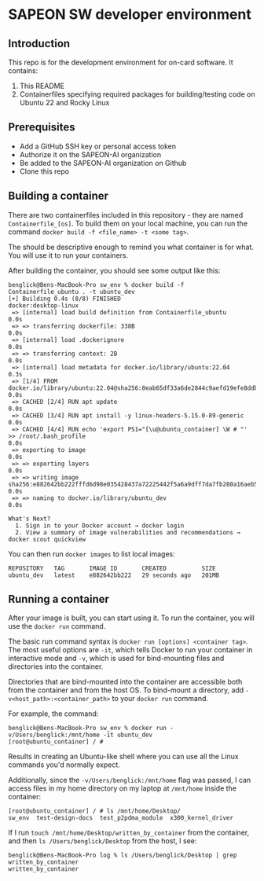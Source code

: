 # SAPEON SW developer environment

## Introduction

This repo is for the development environment for on-card software. It contains:

1. This README
2. Containerfiles specifying required packages for building/testing code on Ubuntu 22 and Rocky Linux

## Prerequisites

- Add a GitHub SSH key or personal access token
- Authorize it on the SAPEON-AI organization
- Be added to the SAPEON-AI organization on Github
- Clone this repo

## Building a container

There are two containerfiles included in this repository - they are named `Containerfile_[os]`. To build them on your local machine, you can run the command `docker build -f <file_name> -t <some tag>`.

The <some tag> should be descriptive enough to remind you what container is for what. You will use it to run your containers.

After building the container, you should see some output like this:

```
benglick@Bens-MacBook-Pro sw_env % docker build -f Containerfile_ubuntu . -t ubuntu_dev
[+] Building 0.4s (8/8) FINISHED                                                                                                                                                  docker:desktop-linux
 => [internal] load build definition from Containerfile_ubuntu                                                                                                                                    0.0s
 => => transferring dockerfile: 338B                                                                                                                                                              0.0s
 => [internal] load .dockerignore                                                                                                                                                                 0.0s
 => => transferring context: 2B                                                                                                                                                                   0.0s
 => [internal] load metadata for docker.io/library/ubuntu:22.04                                                                                                                                   0.3s
 => [1/4] FROM docker.io/library/ubuntu:22.04@sha256:8eab65df33a6de2844c9aefd19efe8ddb87b7df5e9185a4ab73af936225685bb                                                                             0.0s
 => CACHED [2/4] RUN apt update                                                                                                                                                                   0.0s
 => CACHED [3/4] RUN apt install -y linux-headers-5.15.0-89-generic                                                                                                                               0.0s
 => CACHED [4/4] RUN echo 'export PS1="[\u@ubuntu_container] \W # "' >> /root/.bash_profile                                                                                                       0.0s
 => exporting to image                                                                                                                                                                            0.0s
 => => exporting layers                                                                                                                                                                           0.0s
 => => writing image sha256:e882642bb222fffd6d98e035428437a72225442f5a6a9dff7da7fb280a16aeb5                                                                                                      0.0s
 => => naming to docker.io/library/ubuntu_dev                                                                                                                                                     0.0s

What's Next?
  1. Sign in to your Docker account → docker login
  2. View a summary of image vulnerabilities and recommendations → docker scout quickview
```

You can then run `docker images` to list local images:

```
REPOSITORY   TAG       IMAGE ID       CREATED          SIZE
ubuntu_dev   latest    e882642bb222   29 seconds ago   201MB
```


## Running a container

After your image is built, you can start using it. To run the container, you will use the `docker run` command.

The basic run command syntax is `docker run [options] <container tag>`. The most useful options are `-it`, which tells Docker to run your container in interactive mode and `-v`, which is used for bind-mounting files and directories into the container.

Directories that are bind-mounted into the container are accessible both from the container and from the host OS. To bind-mount a directory, add `-v<host_path>:<container_path>` to your `docker run` command.

For example, the command:

```
benglick@Bens-MacBook-Pro sw_env % docker run -v/Users/benglick:/mnt/home -it ubuntu_dev 
[root@ubuntu_container] / # 
```

Results in creating an Ubuntu-like shell where you can use all the Linux commands you'd normally expect.

Additionally, since the `-v/Users/benglick:/mnt/home` flag was passed, I can access files in my home directory on my laptop at `/mnt/home` inside the container:

```
[root@ubuntu_container] / # ls /mnt/home/Desktop/
sw_env  test-design-docs  test_p2pdma_module  x300_kernel_driver
```

If I run `touch /mnt/home/Desktop/written_by_container` from the container, and then `ls /Users/benglick/Desktop` from the host, I see:

```
benglick@Bens-MacBook-Pro log % ls /Users/benglick/Desktop | grep written_by_container
written_by_container
```

